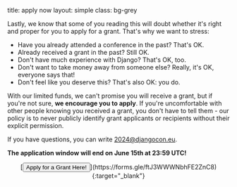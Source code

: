 title: apply now
layout: simple
class: bg-grey

Lastly, we know that some of you reading this will doubt whether it's right and proper for you to apply for a grant. That's why we want to stress:

* Have you already attended a conference in the past? That's OK.
* Already received a grant in the past? Still OK.
* Don't have much experience with Django? That's OK, too.
* Don't want to take money away from someone else? Really, it's OK, everyone says that!
* Don't feel like you deserve this? That's also OK: you do.

With our limited funds, we can't promise you will receive a grant, but if you're not sure, **we encourage you to apply**. If you're uncomfortable with other people knowing you received a grant, you don't have to tell them - our policy is to never publicly identify grant applicants or recipients without their explicit permission.

If you have questions, you can write [2024@djangocon.eu](mailto:2024@djangocon.eu).

**The application window will end on June 15th at 23:59 UTC!** 

<center>[<button class="btn">Apply for a Grant Here!</button>](https://forms.gle/ftJ3WWWNbhFE2ZnC8){:target="_blank"}</center>

